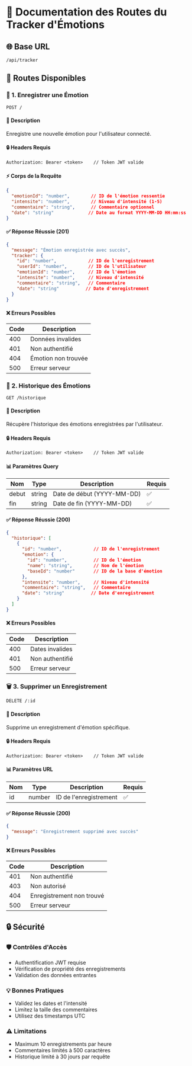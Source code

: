 # 🎯 Documentation des Routes du Tracker d'Émotions

## 🌐 Base URL
```http
/api/tracker
```

## 📑 Routes Disponibles

### 📝 1. Enregistrer une Émotion
```http
POST /
```

#### 📝 Description
Enregistre une nouvelle émotion pour l'utilisateur connecté.

#### 🔒 Headers Requis
```http
Authorization: Bearer <token>    // Token JWT valide
```

#### ⚡ Corps de la Requête
```json
{
  "emotionId": "number",        // ID de l'émotion ressentie
  "intensite": "number",        // Niveau d'intensité (1-5)
  "commentaire": "string",      // Commentaire optionnel
  "date": "string"             // Date au format YYYY-MM-DD HH:mm:ss
}
```

#### ✅ Réponse Réussie (201)
```json
{
  "message": "Émotion enregistrée avec succès",
  "tracker": {
    "id": "number",            // ID de l'enregistrement
    "userId": "number",        // ID de l'utilisateur
    "emotionId": "number",     // ID de l'émotion
    "intensite": "number",     // Niveau d'intensité
    "commentaire": "string",   // Commentaire
    "date": "string"          // Date d'enregistrement
  }
}
```

#### ❌ Erreurs Possibles
| Code | Description |
|------|-------------|
| 400  | Données invalides |
| 401  | Non authentifié |
| 404  | Émotion non trouvée |
| 500  | Erreur serveur |

### 📅 2. Historique des Émotions
```http
GET /historique
```

#### 📝 Description
Récupère l'historique des émotions enregistrées par l'utilisateur.

#### 🔒 Headers Requis
```http
Authorization: Bearer <token>    // Token JWT valide
```

#### 📊 Paramètres Query
| Nom | Type | Description | Requis |
|-----|------|-------------|--------|
| debut | string | Date de début (YYYY-MM-DD) | ✅ |
| fin | string | Date de fin (YYYY-MM-DD) | ✅ |

#### ✅ Réponse Réussie (200)
```json
{
  "historique": [
    {
      "id": "number",            // ID de l'enregistrement
      "emotion": {
        "id": "number",          // ID de l'émotion
        "name": "string",        // Nom de l'émotion
        "baseId": "number"       // ID de la base d'émotion
      },
      "intensite": "number",     // Niveau d'intensité
      "commentaire": "string",   // Commentaire
      "date": "string"          // Date d'enregistrement
    }
  ]
}
```

#### ❌ Erreurs Possibles
| Code | Description |
|------|-------------|
| 400  | Dates invalides |
| 401  | Non authentifié |
| 500  | Erreur serveur |

### 🗑️ 3. Supprimer un Enregistrement
```http
DELETE /:id
```

#### 📝 Description
Supprime un enregistrement d'émotion spécifique.

#### 🔒 Headers Requis
```http
Authorization: Bearer <token>    // Token JWT valide
```

#### 📊 Paramètres URL
| Nom | Type | Description | Requis |
|-----|------|-------------|--------|
| id | number | ID de l'enregistrement | ✅ |

#### ✅ Réponse Réussie (200)
```json
{
  "message": "Enregistrement supprimé avec succès"
}
```

#### ❌ Erreurs Possibles
| Code | Description |
|------|-------------|
| 401  | Non authentifié |
| 403  | Non autorisé |
| 404  | Enregistrement non trouvé |
| 500  | Erreur serveur |

## 🔒 Sécurité

### 🛡️ Contrôles d'Accès
- Authentification JWT requise
- Vérification de propriété des enregistrements
- Validation des données entrantes

### 💡 Bonnes Pratiques
- Validez les dates et l'intensité
- Limitez la taille des commentaires
- Utilisez des timestamps UTC

### ⚠️ Limitations
- Maximum 10 enregistrements par heure
- Commentaires limités à 500 caractères
- Historique limité à 30 jours par requête 